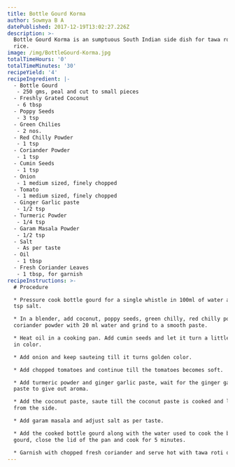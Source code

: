 ```yaml
---
title: Bottle Gourd Korma
author: Sowmya B A
datePublished: 2017-12-19T13:02:27.226Z
description: >-
  Bottle Gourd Korma is an sumptuous South Indian side dish for tawa roti or
  rice.
image: /img/BottleGourd-Korma.jpg
totalTimeHours: '0'
totalTimeMinutes: '30'
recipeYield: '4'
recipeIngredient: |-
  - Bottle Gourd
   - 250 gms, peal and cut to small pieces
  - Freshly Grated Coconut
   - 6 tbsp
  - Poppy Seeds
   - 3 tsp
  - Green Chilies
   - 2 nos.
  - Red Chilly Powder
   - 1 tsp
  - Coriander Powder
   - 1 tsp
  - Cumin Seeds
   - 1 tsp
  - Onion
   - 1 medium sized, finely chopped
  - Tomato
   - 1 medium sized, finely chopped
  - Ginger Garlic paste
   - 1/2 tsp
  - Turmeric Powder
   - 1/4 tsp
  - Garam Masala Powder
   - 1/2 tsp
  - Salt
   - As per taste
  - Oil
   - 1 tbsp
  - Fresh Coriander Leaves
   - 1 tbsp, for garnish
recipeInstructions: >-
  # Procedure

  * Pressure cook bottle gourd for a single whistle in 100ml of water and 1/2
  tsp salt.

  * In a blender, add coconut, poppy seeds, green chilly, red chilly powder,
  coriander powder with 20 ml water and grind to a smooth paste.

  * Heat oil in a cooking pan. Add cumin seeds and let it turn a little golden
  in color.

  * Add onion and keep sauteing till it turns golden color. 

  * Add chopped tomatoes and continue till the tomatoes becomes soft. 

  * Add turmeric powder and ginger garlic paste, wait for the ginger garlic
  paste to give out aroma. 

  * Add the coconut paste, saute till the coconut paste is cooked and leaves oil
  from the side. 

  * Add garam masala and adjust salt as per taste.

  * Add the cooked bottle gourd along with the water used to cook the bottle
  gourd, close the lid of the pan and cook for 5 minutes. 

  * Garnish with chopped fresh coriander and serve hot with tawa roti or rice.
---
```





